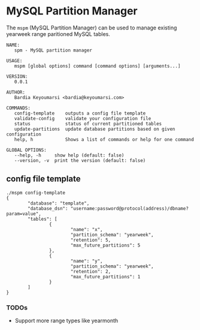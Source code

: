 # MySQL Partition Manager

The `mspm` (MySQL Partition Manager) can be used to manage existing yearweek range paritioned MySQL tables.

```
NAME:
   spm - MySQL partition manager

USAGE:
   mspm [global options] command [command options] [arguments...]

VERSION:
   0.0.1

AUTHOR:
   Bardia Keyoumarsi <bardia@keyoumarsi.com>

COMMANDS:
   config-template    outputs a config file template
   validate-config    validate your configuration file
   status             status of current partitioned tables
   update-partitions  update database partitions based on given configuration
   help, h            Shows a list of commands or help for one command

GLOBAL OPTIONS:
   --help, -h     show help (default: false)
   --version, -v  print the version (default: false)
```

## config file template

```
./mspm config-template
{
        "database": "template",
        "database_dsn": "username:password@protocol(address)/dbname?param=value",
        "tables": [
                {
                        "name": "x",
                        "partition_schema": "yearweek",
                        "retention": 5,
                        "max_future_partitions": 5
                },
                {
                        "name": "y",
                        "partition_schema": "yearweek",
                        "retention": 2,
                        "max_future_partitions": 1
                }
        ]
}
```

### TODOs
* Support more range types like yearmonth


